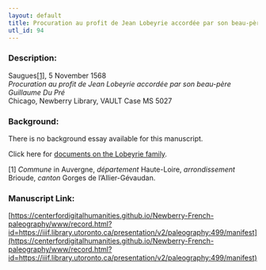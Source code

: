 ```yaml
---
layout: default
title: Procuration au profit de Jean Lobeyrie accordée par son beau-père Guillaume Du Pré
utl_id: 94
---
```


### Description:

Saugues<a id="_ftnref1">[[1]](#_ftn1)</a>, 5 November 1568<br>
_Procuration au profit de Jean Lobeyrie accordée par son beau-père Guillaume Du Pré_<br>
Chicago, Newberry Library, VAULT Case MS 5027

### Background:

There is no background essay available for this manuscript.

Click here for [documents on the Lobeyrie family](https://centerfordigitalhumanities.github.io/Newberry-French-paleography/www/manuscripts.html?q=Lobeyrie).

<a id="_ftn1">[1]</a> _Commune_ in Auvergne, _département_ Haute-Loire, _arrondissement_ Brioude, _canton_ Gorges de l’Allier-Gévaudan.

### Manuscript Link:

[https://centerfordigitalhumanities.github.io/Newberry-French-paleography/www/record.html?id=https://iiif.library.utoronto.ca/presentation/v2/paleography:499/manifest](https://centerfordigitalhumanities.github.io/Newberry-French-paleography/www/record.html?id=https://iiif.library.utoronto.ca/presentation/v2/paleography:499/manifest)
